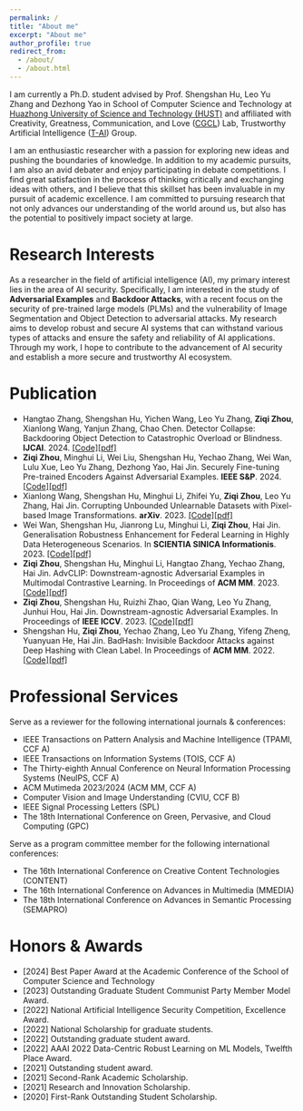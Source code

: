 ```yaml
---
permalink: /
title: "About me"
excerpt: "About me"
author_profile: true
redirect_from: 
  - /about/
  - /about.html
---
```

I am currently a Ph.D. student advised by Prof. Shengshan Hu, Leo Yu Zhang and Dezhong Yao in School of Computer Science and Technology at [Huazhong University of Science and Technology (HUST)](https://www.hust.edu.cn) and  affiliated with Creativity, Greatness, Communication, and Love ([CGCL](http://grid.hust.edu.cn)) Lab, Trustworthy Artificial Intelligence ([T-AI](http://trustai.group)) Group.

I am an enthusiastic researcher with a passion for exploring new ideas and pushing the boundaries of knowledge. In addition to my academic pursuits, I am also an avid debater and enjoy participating in debate competitions. I find great satisfaction in the process of thinking critically and exchanging ideas with others, and I believe that this skillset has been invaluable in my pursuit of academic excellence. I am committed to pursuing research that not only advances our understanding of the world around us, but also has the potential to positively impact society at large.

Research Interests
======
As a researcher in the field of artificial intelligence (AI), my primary interest lies in the area of AI security. Specifically, I am interested in the study of **Adversarial Examples** and **Backdoor Attacks**, with a recent focus on the security of pre-trained large models (PLMs) and the vulnerability of Image Segmentation and Object Detection to adversarial attacks. My research aims to develop robust and secure AI systems that can withstand various types of attacks and ensure the safety and reliability of AI applications. Through my work, I hope to contribute to the advancement of AI security and establish a more secure and trustworthy AI ecosystem.

Publication
======
- Hangtao Zhang, Shengshan Hu, Yichen Wang, Leo Yu Zhang, **Ziqi Zhou**, Xianlong Wang, Yanjun Zhang, Chao Chen.
Detector Collapse: Backdooring Object Detection to Catastrophic Overload or Blindness. **IJCAI**. 2024. [[Code]](https://arxiv.org/abs/2404.11357)[[pdf]](https://arxiv.org/abs/2404.11357)
- **Ziqi Zhou**, Minghui Li, Wei Liu, Shengshan Hu,  Yechao Zhang, Wei Wan, Lulu Xue, Leo Yu Zhang, Dezhong Yao, Hai Jin.
Securely Fine-tuning Pre-trained Encoders Against Adversarial Examples.
**IEEE S&P**. 2024.  [[Code]](https://arxiv.org/abs/2403.10801)[[pdf]](https://arxiv.org/abs/2403.10801)
- Xianlong Wang, Shengshan Hu, Minghui Li, Zhifei Yu, **Ziqi Zhou**, Leo Yu Zhang, Hai Jin.
Corrupting Unbounded Unlearnable Datasets with Pixel-based Image Transformations.
**arXiv**. 2023.  [[Code]](xxxxx)[[pdf]](https://arxiv.org/abs/2311.18403)
- Wei Wan, Shengshan Hu, Jianrong Lu, Minghui Li, **Ziqi Zhou**, Hai Jin.
Generalisation Robustness Enhancement for Federal Learning in Highly Data Heterogeneous Scenarios.
In **SCIENTIA SINICA Informationis**. 2023.  [[Code]](xxxxx)[[pdf]](xxxx)
- **Ziqi Zhou**, Shengshan Hu, Minghui Li, Hangtao Zhang, Yechao Zhang, Hai Jin.
AdvCLIP: Downstream-agnostic Adversarial Examples in Multimodal Contrastive Learning.
In Proceedings of **ACM MM**. 2023. [[Code]](https://github.com/CGCL-codes/AdvCLIP)[[pdf]](https://dl.acm.org/doi/10.1145/3581783.3612454)
- **Ziqi Zhou**, Shengshan Hu, Ruizhi Zhao, Qian Wang, Leo Yu Zhang, Junhui Hou, Hai Jin.
Downstream-agnostic Adversarial Examples.
In Proceedings of **IEEE ICCV**. 2023. [[Code]](https://github.com/CGCL-codes/AdvEncoder)[[pdf]](https://openaccess.thecvf.com/content/ICCV2023/papers/Zhou_Downstream-agnostic_Adversarial_Examples_ICCV_2023_paper.pdf)
- Shengshan Hu, **Ziqi Zhou**, Yechao Zhang, Leo Yu Zhang, Yifeng Zheng, Yuanyuan He, Hai Jin.
BadHash: Invisible Backdoor Attacks against Deep Hashing with Clean Label.
In Proceedings of **ACM MM**. 2022. [[Code]](https://github.com/CGCL-codes/BadHash)[[pdf]](https://dl.acm.org/doi/abs/10.1145/3503161.3548272)

Professional Services
======
Serve as a reviewer for the following international journals & conferences:
- IEEE Transactions on Pattern Analysis and Machine Intelligence (TPAMI, CCF A)
- IEEE Transactions on Information Systems (TOIS, CCF A)
- The Thirty-eighth Annual Conference on Neural Information Processing Systems (NeuIPS, CCF A)
- ACM Mutimeda 2023/2024 (ACM MM, CCF A)
- Computer Vision and Image Understanding (CVIU, CCF B)
- IEEE Signal Processing Letters (SPL)
- The 18th International Conference on Green, Pervasive, and Cloud Computing (GPC)

Serve as a program committee member for the following international conferences:
- The 16th International Conference on Creative Content Technologies (CONTENT)
- The 16th International Conference on Advances in Multimedia (MMEDIA)
- The 18th International Conference on Advances in Semantic Processing (SEMAPRO)

Honors & Awards
======
- [2024] Best Paper Award at the Academic Conference of the School of Computer Science and Technology
- [2023] Outstanding Graduate Student Communist Party Member Model Award.
- [2022] National Artificial Intelligence Security Competition, Excellence Award.
- [2022] National Scholarship for graduate students.
- [2022] Outstanding graduate student award.
- [2022] AAAI 2022 Data-Centric Robust Learning on ML Models, Twelfth Place Award.
- [2021] Outstanding student award.
- [2021] Second-Rank Academic Scholarship.
- [2021] Research and Innovation Scholarship.
- [2020] First-Rank Outstanding Student Scholarship.
